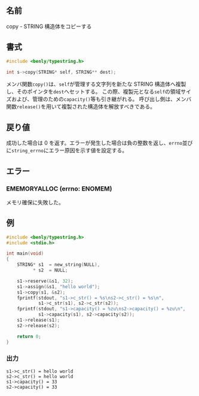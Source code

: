 ## 名前

copy - STRING 構造体をコピーする

## 書式

```c
#include <benly/typestring.h>

int s->copy(STRING* self, STRING** dest);
```

メンバ関数`copy()`は、`self`が管理する文字列を新たな STRING 構造体へ複製し、そのポインタを`dest`へセットする。
この際、複製元となる`self`の領域サイズおよび、管理のための`capacity()`等も引き継がれる。
呼び出し側は、メンバ関数`release()`を用いて複製された構造体を解放すべきである。

## 戻り値

成功した場合は 0 を返す。エラーが発生した場合は負の整数を返し、`errno`並びに`string_errno`にエラー原因を示す値を設定する。

## エラー

### EMEMORYALLOC (errno: ENOMEM)

メモリ確保に失敗した。

## 例

```c
#include <benly/typestring.h>
#include <stdio.h>

int main(void)
{
    STRING* s1  = new_string(NULL),
          * s2  = NULL;

    s1->reserve(&s1, 32);
    s1->assign(&s1, "hello world");
    s1->copy(s1, &s2);
    fprintf(stdout, "s1->c_str() = %s\ns2->c_str() = %s\n",
            s1->c_str(s1), s2->c_str(s2));
    fprintf(stdout, "s1->capacity() = %zu\ns2->capacity() = %zu\n",
            s1->capacity(s1), s2->capacity(s2));
    s1->release(s1);
    s2->release(s2);

    return 0;
}
```

### 出力

```
s1->c_str() = hello world
s2->c_str() = hello world
s1->capacity() = 33
s2->capacity() = 33
```

